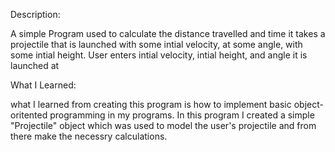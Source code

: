 Description:

A simple Program used to calculate the distance travelled and time it takes a projectile that is launched with some intial velocity, at some angle, with some intial height. User enters intial velocity, intial height, and angle it is launched at



What I Learned:

what I learned from creating this program is how to implement basic object-oritented programming in my programs. In this program I created a simple "Projectile" object which was used  to model the user's projectile and from there make the necessry calculations. 


